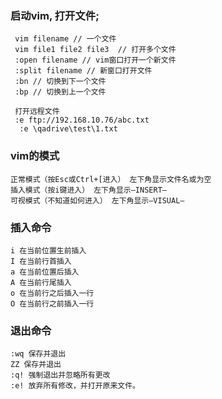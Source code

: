 ### 启动vim, 打开文件;

 ```
  vim filename // 一个文件
  vim file1 file2 file3  // 打开多个文件
  :open filename // vim窗口打开一个新文件
  :split filename // 新窗口打开文件
  :bn // 切换到下一个文件
  :bp // 切换到上一个文件
  
  打开远程文件
  :e ftp://192.168.10.76/abc.txt
   :e \qadrive\test\1.txt
 ```
 
 
 
 ### vim的模式
 
 ```
 正常模式（按Esc或Ctrl+[进入） 左下角显示文件名或为空 
 插入模式（按i键进入） 左下角显示–INSERT– 
 可视模式（不知道如何进入） 左下角显示–VISUAL–
 ```
 
 ### 插入命令
 ```
i 在当前位置生前插入 
I 在当前行首插入 
a 在当前位置后插入 
A 在当前行尾插入 
o 在当前行之后插入一行 
O 在当前行之前插入一行
 ```
 
 ### 退出命令
 
 ```
:wq 保存并退出 
ZZ 保存并退出 
:q! 强制退出并忽略所有更改 
:e! 放弃所有修改，并打开原来文件。
 ```
 